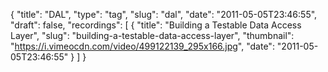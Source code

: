 {
  "title": "DAL",
  "type": "tag",
  "slug": "dal",
  "date": "2011-05-05T23:46:55",
  "draft": false,
  "recordings": [
    {
      "title": "Building a Testable Data Access Layer",
      "slug": "building-a-testable-data-access-layer",
      "thumbnail": "https://i.vimeocdn.com/video/499122139_295x166.jpg",
      "date": "2011-05-05T23:46:55"
    }
  ]
}